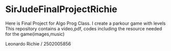 # SirJudeFinalProjectRichie

Here is Final Project for Algo Prog Class. I create a parkour game with levels
This repository contains a video,pdf, codes including the resource needed for the game(images,music)

Leonardo Richie / 2502005856
